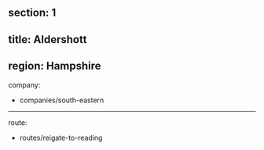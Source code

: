 section: 1
----
title: Aldershott
----
region: Hampshire
----
company:
- companies/south-eastern
----
route:
- routes/reigate-to-reading
